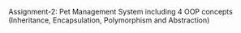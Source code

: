 Assignment-2: Pet Management System including 4 OOP concepts (Inheritance, Encapsulation, Polymorphism and Abstraction)

